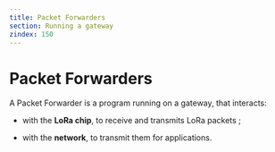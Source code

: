 ```yaml
---
title: Packet Forwarders
section: Running a gateway
zindex: 150
---
```


# Packet Forwarders

A Packet Forwarder is a program running on a gateway, that interacts:

+ with the **LoRa chip**, to receive and transmits LoRa packets ;

+ with the **network**, to transmit them for applications.
